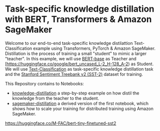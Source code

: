 # Task-specific knowledge distillation with BERT, Transformers & Amazon SageMaker

Welcome to our end-to-end task-specific knowledge distilattion Text-Classification example using Transformers, PyTorch & Amazon SageMaker. Distillation is the process of training a small "student" to mimic a larger "teacher". In this example, we will use [BERT-base](https://huggingface.co/textattack/bert-base-uncased-SST-2) as Teacher and [https://huggingface.co/google/bert_uncased_L-2_H-128_A-2) as Student. We will use [Text-Classification](https://huggingface.co/tasks/text-classification) as task-specific knowledge distillation task and the [Stanford Sentiment Treebank v2 (SST-2)](https://paperswithcode.com/dataset/sst) dataset for training.

This Repository contains to Notebooks: 

* [knowledge-distillation](knowledge-distillation.ipynb) a step-by-step example on how distil the knowledge from the teacher to the student.
* [sagemaker-distillation](sagemaker-distillation.ipynb) a derived version of the first notebook, which shows how to scale your training for distributed training using Amazon SageMaker.


https://huggingface.co/M-FAC/bert-tiny-finetuned-sst2